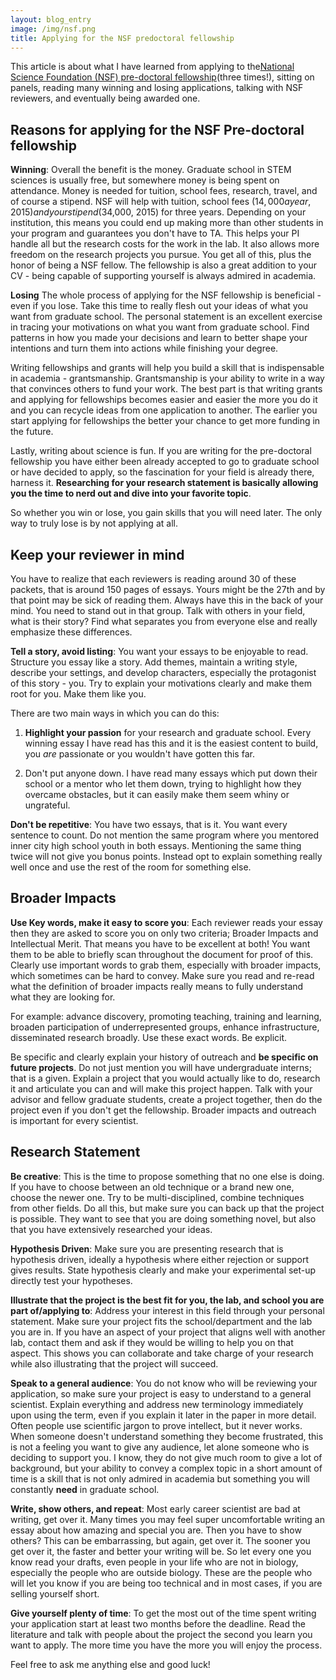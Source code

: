```yaml
---
layout: blog_entry
image: /img/nsf.png
title: Applying for the NSF predoctoral fellowship 
---
```


This article is about what I have learned from applying to the[National Science Foundation (NSF) pre-doctoral fellowship](http://www.nsfgrfp.org/)(three times!), sitting on panels, reading many winning and losing applications, talking with NSF reviewers, and eventually being awarded one.

## Reasons for applying for the NSF Pre-doctoral fellowship 

**Winning**: Overall the benefit is the money.  Graduate school in STEM sciences is usually free, but somewhere money is being spent on attendance.  Money is needed for tuition, school fees, research, travel, and of course a stipend.  NSF will help with tuition, school fees ($14,000 a year, 2015) and your stipend ($34,000, 2015) for three years. Depending on your institution, this means you could end up making more than other students in your program and guarantees you don't have to TA. This helps your PI handle all but the research costs for the work in the lab.  It also allows more freedom on the research projects you pursue.  You get all of this, plus the honor of being a NSF fellow.  The fellowship is also a great addition to your CV - being capable of supporting yourself is always admired in academia.

**Losing** The whole process of applying for the NSF fellowship is beneficial - even if you lose. Take this time to really flesh out your ideas of what you want from graduate school.  The personal statement is an excellent exercise in tracing your motivations on what you want from graduate school.  Find patterns in how you made your decisions and learn to better shape your intentions and turn them into actions while finishing your degree.  

Writing fellowships and grants will help you build a skill that is indispensable in academia - grantsmanship.  Grantsmanship is your ability to write in a way that convinces others to fund your work.  The best part is that writing grants and applying for fellowships becomes easier and easier the more you do it and you can recycle ideas from one application to another.  The earlier you start applying for fellowships the better your chance to get more funding in the future. 

Lastly, writing about science is fun.  If you are writing for the pre-doctoral fellowship you have either been already accepted to go to graduate school or have decided to apply, so the fascination for your field is already there, harness it. <b>Researching for your research statement is basically allowing you the time to nerd out and dive into your favorite topic</b>.

So whether you win or lose, you gain skills that you will need later. The only way to truly lose is by not applying at all.  

## Keep your reviewer in mind

You have to realize that each reviewers is reading around 30 of these packets, that is around 150 pages of essays.  Yours might be the 27th and by that point may be sick of reading them.  Always have this in the back of your mind.  You need to stand out in that group.  Talk with others in your field, what is their story? Find what separates you from everyone else and really emphasize these differences.

**Tell a story, avoid listing**: You want your essays to be enjoyable to read.  Structure you essay like a story.  Add themes, maintain a writing style, describe your settings, and develop characters, especially the protagonist of this story - you.  Try to explain your motivations clearly and make them root for you. Make them like you.

There are two main ways in which you can do this:

1.	**Highlight your passion** for your research and graduate school.  Every winning essay I have read has this and it is the easiest content to build, you *are* passionate or you wouldn't have gotten this far.

2.	Don't put anyone down.  I have read many essays which put down their school or a mentor who let them down, trying to highlight how they overcame obstacles, but it can easily make them seem whiny or ungrateful.  

**Don't be repetitive**: You have two essays, that is it. You want every sentence to count.  Do not mention the same program where you mentored inner city high school youth in both essays. Mentioning the same thing twice will not give you bonus points. Instead opt to explain something really well once and use the rest of the room for something else. 

## Broader Impacts

**Use Key words, make it easy to score you**: Each reviewer reads your essay then they are asked to score you on only two criteria; Broader Impacts and Intellectual Merit. That means you have to be excellent at both! You want them to be able to briefly scan throughout the document for proof of this.  Clearly use important words to grab them, especially with broader impacts, which sometimes can be hard to convey.  Make sure you read and re-read what the definition of broader impacts really means to fully understand what they are looking for.

For example: advance discovery, promoting teaching, training and learning, broaden participation of underrepresented groups, enhance infrastructure, disseminated research broadly. Use these exact words.  Be explicit.

Be specific and clearly explain your history of outreach and **be specific on future projects**.  Do not just mention you will have undergraduate interns; that is a given.  Explain a project that you would actually like to do, research it and articulate you can and will make this project happen.  Talk with your advisor and fellow graduate students, create a project together, then do the project even if you don't get the fellowship.  Broader impacts and outreach is important for every scientist. 

## Research Statement

**Be creative**: This is the time to propose something that no one else is doing.  If you have to choose between an old technique or a brand new one, choose the newer one.  Try to be multi-disciplined, combine techniques from other fields.  Do all this, but make sure you can back up that the project is possible.  They want to see that you are doing something novel, but also that you have extensively researched your ideas.

**Hypothesis Driven**: Make sure you are presenting research that is hypothesis driven, ideally a hypothesis where either rejection or support gives results.  State hypothesis clearly and make your experimental set-up directly test your hypotheses.

**Illustrate that the project is the best fit for you, the lab, and school you are part of/applying to**: Address your interest in this field through your personal statement.  Make sure your project fits the school/department and the lab you are in.  If you have an aspect of your project that aligns well with another lab, contact them and ask if they would be willing to help you on that aspect.  This shows you can collaborate and take charge of your research while also illustrating that the project will succeed.

**Speak to a general audience**: You do not know who will be reviewing your application, so make sure your project is easy to understand to a general scientist. Explain everything and address new terminology immediately upon using the term, even if you explain it later in the paper in more detail.  Often people use scientific jargon to prove intellect, but it never works.  When someone doesn't understand something they become frustrated, this is not a feeling you want to give any audience, let alone someone who is deciding to support you.  I know, they do not give much room to give a lot of background, but your ability to convey a complex topic in a short amount of time is a skill that is not only admired in academia but something you will constantly **need** in graduate school.

**Write, show others, and repeat**: Most early career scientist are bad at writing, get over it. Many times you may feel super uncomfortable writing an essay about how amazing and special you are. Then you have to show others?  This can be embarrassing, but again, get over it. The sooner you get over it, the faster and better your writing will be.  So let every one you know read your drafts, even people in your life who are not in biology, especially the people who are outside biology.  These are the people who will let you know if you are being too technical and in most cases, if you are selling yourself short.  

**Give yourself plenty of time**: To get the most out of the time spent writing your application start at least two months before the deadline.  Read the literature and talk with people about the project the second you learn you want to apply.  The more time you have the more you will enjoy the process.

Feel free to ask me anything else and good luck!






